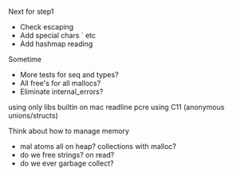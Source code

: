 Next for step1
- Check escaping
- Add special chars ` etc
- Add hashmap reading

Sometime
- More tests for seq and types?
- All free's for all mallocs?
- Eliminate internal_errors?

using only libs builtin on mac
readline
pcre
using C11 (anonymous unions/structs)



Think about how to manage memory
- mal atoms all on heap? collections with malloc?
- do we free strings? on read?
- do we ever garbage collect?
